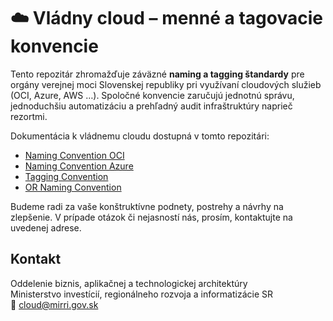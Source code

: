 # ☁️ Vládny cloud – menné a tagovacie konvencie

Tento repozitár zhromažďuje záväzné **naming a tagging štandardy** pre orgány verejnej moci Slovenskej republiky pri využívaní cloudových služieb (OCI, Azure, AWS …).
Spoločné konvencie zaručujú jednotnú správu, jednoduchšiu automatizáciu a prehľadný audit infraštruktúry naprieč rezortmi.


Dokumentácia k vládnemu cloudu dostupná v tomto repozitári: 
- [Naming Convention OCI](https://github.com/slovak-egov/vladny-cloud/blob/main/oci-naming-convention.md)
- [Naming Convention Azure](https://github.com/slovak-egov/vladny-cloud/blob/main/azure-naming-convention.md)
- [Tagging Convention](https://github.com/slovak-egov/vladny-cloud/blob/main/tagging-convention.md)
- [OR Naming Convention](https://github.com/slovak-egov/vladny-cloud/blob/main/or-naming-convention.md)

Budeme radi za vaše konštruktívne podnety, postrehy a návrhy na zlepšenie. V prípade otázok či nejasností nás, prosím, kontaktujte na uvedenej adrese.

## Kontakt
Oddelenie biznis, aplikačnej a technologickej architektúry  
Ministerstvo investícií, regionálneho rozvoja a informatizácie SR  
📧 cloud@mirri.gov.sk

